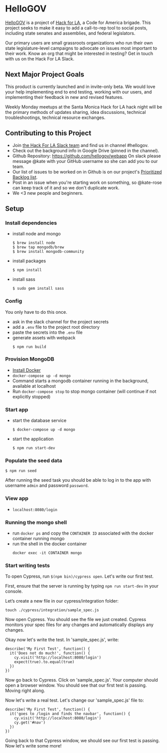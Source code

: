 # HelloGOV

[HelloGOV](https://www.hellogov.app/) is a project of [Hack for LA](http://hackforla.org/), a Code for America brigade. This project seeks to make it easy to add a call-to-rep tool to social posts, including state senates and assemblies, and federal legislators. 

Our primary users are small grassroots organizations who run their own state legislature-level campaigns to advocate on issues most important to their work. Know an org that might be interested in testing? Get in touch with us on the Hack For LA Slack.

## Next Major Project Goals

This product is currently launched and in invite-only beta. We would love your help implementing end to end testing, working with our users, and implementing their feedback in new and revised features.

Weekly Monday meetups at the Santa Monica Hack for LA hack night will be the primary methods of updates sharing, idea discussions, technical troubleshootings, technical resource exchanges.

## Contributing to this Project

- Join [the Hack For LA Slack team](http://hackforla.org/slack) and find us in channel #hellogov.
- Check out the background info in Google Drive (pinned in the channel).
- Github Repository: https://github.com/hellogov/webapp On slack please message @kate with your GitHub username so she can add you to our team.
- Our list of issues to be worked on in Github is on our project's [Prioritized Backlog list](https://github.com/helloGov/webapp/projects).
- Post in an issue when you're starting work on something, so @kate-rose can keep track of it and so we don't duplicate work.
- We <3 new people and beginners.

## Setup

### Install dependencies

- install node and mongo
  ```
  $ brew install node
  $ brew tap mongodb/brew
  $ brew install mongodb-community
  ```
- install packages
  ```
  $ npm install
  ```
- install sass
  ```
  $ sudo gem install sass
  ```

### Config

You only have to do this once.

- ask in the slack channel for the project secrets
- add a `.env` file to the project root directory
- paste the secrets into the `.env` file
- generate assets with webpack
  ```
  $ npm run build
  ```

### Provision MongoDB
- [Install Docker](https://docs.docker.com/v17.12/install/)
- `docker-compose up -d mongo`
 - Command starts a mongodb container running in the background, available at localhost
 - Run `docker-compose stop` to stop mongo container (will continue if not explicitly stopped)


### Start app

- start the database service
  ```
  $ docker-compose up -d mongo
  ```
- start the application
  ```
  $ npm run start-dev
  ```

### Populate the seed data
```
$ npm run seed
```

After running the seed task you should be able to log in to the app with username `admin` and password `password`.

### View app
- `localhost:8080/login`

### Running the mongo shell
- run `docker ps` and copy the `CONTAINER ID` associated with the docker container running mongo
- run the shell in the docker container
  ```
  docker exec -it CONTAINER mongo
  ```

### Start writing tests
To open Cypress, run `$(npm bin)/cypress open`. Let's write our first test. 

First, ensure that the server is running by typing `npm run start-dev` in your console.

Let’s create a new file in our cypress/integration folder:
```
touch ./cypress/integration/sample_spec.js
```

Now open Cypress. You should see the file we just created. Cypress monitors your spec files for any changes and automatically displays any changes.

Okay now let's write the test. In 'sample_spec.js', write:
```
describe('My First Test', function() {
  it('Does not do much!', function() {
    cy.visit('http://localhost:8080/login')
    expect(true).to.equal(true)
  })
})
```

Now go back to Cypress. Click on 'sample_spec.js'. Your computer should open a browser window. You should see that our first test is passing. Moving right along. 

Now let's write a real test. Let's change our 'sample_spec.js' file to:
```
describe('My First Test', function() {
  it('goes to /login and finds the navbar', function() {
    cy.visit('http://localhost:8080/login')
    cy.get('#nav')
  })
})
```

Going back to that Cypress window, we should see our first test is passing. Now let's write some more!